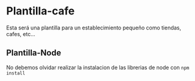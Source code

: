 # Plantilla-cafe
Esta será una plantilla para un establecimiento pequeño como tiendas, cafes, etc...


## Plantilla-Node
No debemos olvidar realizar la instalacion de las librerias de node
con ```npm install``` 
